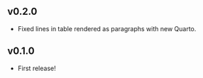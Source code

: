 ## v0.2.0

- Fixed lines in table rendered as paragraphs with new Quarto.

## v0.1.0

- First release!
